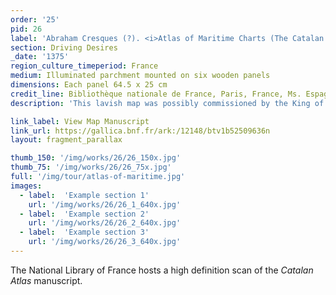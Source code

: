 ```yaml
---
order: '25'
pid: 26
label: 'Abraham Cresques (?). <i>Atlas of Maritime Charts (The Catalan Atlas)</i>'
section: Driving Desires
_date: '1375'
region_culture_timeperiod: France
medium: Illuminated parchment mounted on six wooden panels
dimensions: Each panel 64.5 x 25 cm
credit_line: Bibliothèque nationale de France, Paris, France, Ms. Espagnol 30
description: 'This lavish map was possibly commissioned by the King of Aragon for Charles V, the king of France, and may have been produced by the Jewish cartographer Abraham Cresques. It was completed in 1375. The Crown of Aragon, a confederation of powerful territories that included parts of the Iberian Peninsula and islands in the Mediterranean, was well situated to be a commercial powerhouse. The Catalan Atlas demonstrates the significant European interest in global commerce and the prominence of West Africa in these networks of exchange. Mansa Musa, the emperor of Mali, is prominently depicted on the second panel seated on a throne and holding a golden orb in one hand. The caption reads: “This Moorish ruler is named Musse Melly [Mansa Musa], lord of Guinea. This king is the richest and most distinguished ruler of this whole region on account of the great quantity of gold that is found in his lands.”'

link_label: View Map Manuscript
link_url: https://gallica.bnf.fr/ark:/12148/btv1b52509636n
layout: fragment_parallax

thumb_150: '/img/works/26/26_150x.jpg'
thumb_75: '/img/works/26/26_75x.jpg'
full: '/img/tour/atlas-of-maritime.jpg'
images:
  - label:  'Example section 1'
    url: '/img/works/26/26_1_640x.jpg'
  - label:  'Example section 2'
    url: '/img/works/26/26_2_640x.jpg'
  - label:  'Example section 3'
    url: '/img/works/26/26_3_640x.jpg'
---
```


The National Library of France hosts a high definition scan of the _Catalan Atlas_ manuscript.
